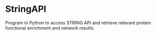 # StringAPI
Program in Python to access STRING API and retrieve relevant protein functional enrichment and network results.

